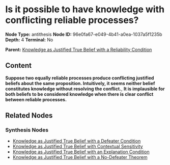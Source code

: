 # Is it possible to have knowledge with conflicting reliable processes?

**Node Type:** antithesis
**Node ID:** 96e0fa67-e049-4b41-a0ea-1037a5f1235b
**Depth:** 4
**Terminal:** No

**Parent:** [Knowledge as Justified True Belief with a Reliability Condition](knowledge-as-justified-true-belief-with-a-reliability-condition-synthesis-26ca342e-d43f-4ca1-8fe6-62e73fdd79d2.md)

## Content

**Suppose two equally reliable processes produce conflicting justified beliefs about the same proposition. Intuitively, it seems neither belief constitutes knowledge without resolving the conflict.**, **It is implausible for both beliefs to be considered knowledge when there is clear conflict between reliable processes.**

## Related Nodes

### Synthesis Nodes

- [Knowledge as Justified True Belief with a Defeater Condition](knowledge-as-justified-true-belief-with-a-defeater-condition-synthesis-53109098-274c-4778-a972-4552ed6e469b.md)
- [Knowledge as Justified True Belief with Contextual Sensitivity](knowledge-as-justified-true-belief-with-contextual-sensitivity-synthesis-65aef43c-0ec1-4c37-9b95-c072f351fa9d.md)
- [Knowledge as Justified True Belief with an Explanation Condition](knowledge-as-justified-true-belief-with-an-explanation-condition-synthesis-bdf3689e-6619-4438-b9fa-37d4b3901d9d.md)
- [Knowledge as Justified True Belief with a No-Defeater Theorem](knowledge-as-justified-true-belief-with-a-no-defeater-theorem-synthesis-bb1b80b3-1632-4e18-bfee-fe533a13fc57.md)
